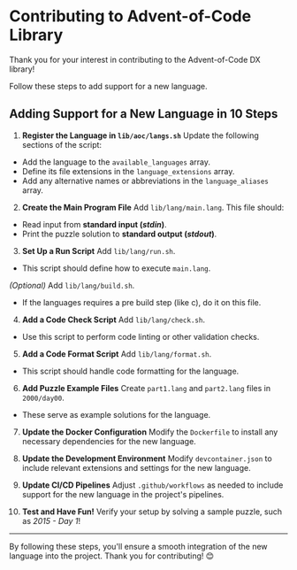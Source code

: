 # Contributing to Advent-of-Code Library

Thank you for your interest in contributing to the Advent-of-Code DX library!

Follow these steps to add support for a new language.

## Adding Support for a New Language in 10 Steps

1. **Register the Language in `lib/aoc/langs.sh`**
Update the following sections of the script:
- Add the language to the `available_languages` array.
- Define its file extensions in the `language_extensions` array.
- Add any alternative names or abbreviations in the `language_aliases` array.

2. **Create the Main Program File**
Add `lib/lang/main.lang`. This file should:
- Read input from **standard input (_stdin_)**.
- Print the puzzle solution to **standard output (_stdout_)**.

3. **Set Up a Run Script**
Add `lib/lang/run.sh`.
- This script should define how to execute `main.lang`.

_(Optional)_ Add `lib/lang/build.sh`.
- If the languages requires a pre build step (like c), do it on this file.

4. **Add a Code Check Script**
Add `lib/lang/check.sh`.
- Use this script to perform code linting or other validation checks.

5. **Add a Code Format Script**
Add `lib/lang/format.sh`.
- This script should handle code formatting for the language.

6. **Add Puzzle Example Files**
Create `part1.lang` and `part2.lang` files in `2000/day00`.
- These serve as example solutions for the language.

7. **Update the Docker Configuration**
Modify the `Dockerfile` to install any necessary dependencies for the new language.

8. **Update the Development Environment**
Modify `devcontainer.json` to include relevant extensions and settings for the new language.

9. **Update CI/CD Pipelines**
Adjust `.github/workflows` as needed to include support for the new language in the project's pipelines.

10. **Test and Have Fun!**
Verify your setup by solving a sample puzzle, such as _2015 - Day 1_!

---

By following these steps, you'll ensure a smooth integration of the new language into the project. Thank you for contributing! 😊
